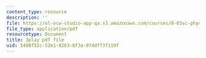 ```yaml
---
content_type: resource
description: ''
file: https://ol-ocw-studio-app-qa.s3.amazonaws.com/courses/8-03sc-physics-iii-vibrations-and-waves-fall-2016/5498f52c52e192638f3a97ddff3f119f_I0YACDaY-ww.pdf
file_type: application/pdf
resourcetype: Document
title: 3play pdf file
uid: 5498f52c-52e1-9263-8f3a-97ddff3f119f
---
```

